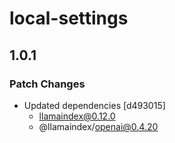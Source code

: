 # local-settings

## 1.0.1

### Patch Changes

- Updated dependencies [d493015]
  - llamaindex@0.12.0
  - @llamaindex/openai@0.4.20
